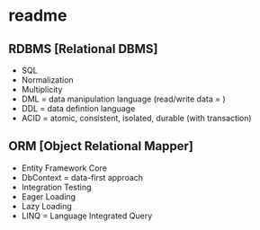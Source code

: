 # readme

## RDBMS [Relational DBMS]

+ SQL
+ Normalization
+ Multiplicity
+ DML = data manipulation language (read/write data = )
+ DDL = data defintion language
+ ACID = atomic, consistent, isolated, durable (with transaction)

## ORM [Object Relational Mapper]

+ Entity Framework Core
+ DbContext = data-first approach
+ Integration Testing
+ Eager Loading
+ Lazy Loading
+ LINQ = Language Integrated Query

